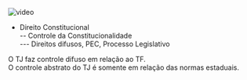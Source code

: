 ![video](https://youtu.be/iuNUlbGO5vU)  

- Direito Constitucional  
-- Controle da Constitucionalidade   
--- Direitos difusos, PEC, Processo Legislativo  

O TJ faz controle difuso em relação ao TF.  
O controle abstrato do TJ é somente em relação das normas estaduais.  
